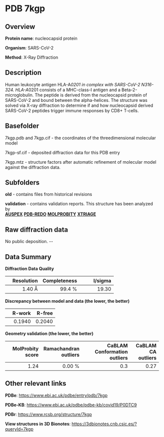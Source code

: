 # PDB 7kgp

## Overview

**Protein name**: nucleocapsid protein

**Organism**: SARS-CoV-2

**Method**: X-Ray Diffraction

## Description

Human leukocyte antigen HLA-A*0201 in complex with SARS-CoV-2 N316-324. HLA-A*0201 consists of a MHC-class-I antigen and a Beta-2-microglobulin. The peptide is derived from the nucleocapsid protein of SARS-CoV-2 and bound between the alpha-helices. The structure was solved via X-ray diffraction to determine if and how nucleocapsid derived SARS-CoV-2 peptides trigger immune responses by CD8+ T-cells.

## Basefolder

7kgp.pdb and 7kgp.cif - the coordinates of the threedimensional molecular model

7kgp-sf.cif - deposited diffraction data for this PDB entry

7kgp.mtz - structure factors after automatic refinement of molecular model against the diffraction data.

## Subfolders



**old** - contains files from historical revisions

**validation** - contains validation reports. This structure has been analyzed by <br>[**AUSPEX**](https://github.com/thorn-lab/coronavirus_structural_task_force/tree/master/pdb/nucleocapsid_protein/SARS-CoV-2/7kgp/validation/auspex) [**PDB-REDO**](https://github.com/thorn-lab/coronavirus_structural_task_force/tree/master/pdb/nucleocapsid_protein/SARS-CoV-2/7kgp/validation/pdb-redo) [**MOLPROBITY**](https://github.com/thorn-lab/coronavirus_structural_task_force/tree/master/pdb/nucleocapsid_protein/SARS-CoV-2/7kgp/validation/molprobity) [**XTRIAGE**](https://github.com/thorn-lab/coronavirus_structural_task_force/blob/master/pdb/nucleocapsid_protein/SARS-CoV-2/7kgp/validation/Xtriage_output.log)   



## Raw diffraction data

No public deposition. --<br> 

## Data Summary
**Diffraction Data Quality**

|   | Resolution | Completeness| I/sigma |
|---|-------------:|----------------:|--------------:|
|   |1.40 Å|99.4  %|<img width=50/>19.30|

**Discrepancy between model and data (the lower, the better)**

|   | **R-work**| **R-free**   
|---|-------------:|----------------:|           
||  0.1940|  0.2040|

**Geometry validation (the lower, the better)**

|   |**MolProbity<br>score**| **Ramachandran<br>outliers** | **CaBLAM<br>Conformation outliers** | **CaBLAM<br>CA outliers** |
|---|-------------:|----------------:|----------------:|----------------:|
||  1.24|  0.00 %|0.3|0.27|

 

 



## Other relevant links 
**PDBe**:  https://www.ebi.ac.uk/pdbe/entry/pdb/7kgp

**PDBe-KB**: https://www.ebi.ac.uk/pdbe/pdbe-kb/covid19/P0DTC9 
 
**PDBr**: https://www.rcsb.org/structure/7kgp 

**View structures in 3D Bionotes**: https://3dbionotes.cnb.csic.es/?queryId=7kgp

